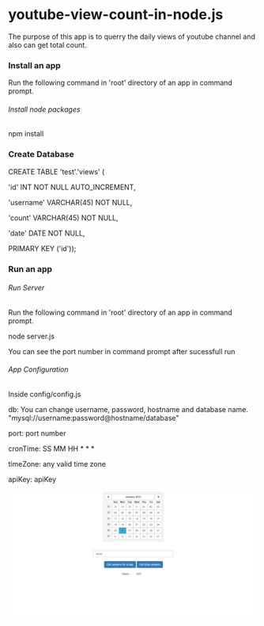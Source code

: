 youtube-view-count-in-node.js
========================

The purpose of this app is to querry the daily views of youtube channel and also can get total count.

### Install an app

Run the following command in 'root' directory of an app in command prompt.

###### *Install node packages*

npm install

### Create Database

CREATE TABLE 'test'.'views' (

  'id' INT NOT NULL AUTO_INCREMENT,

  'username' VARCHAR(45) NOT NULL,

  'count' VARCHAR(45) NOT NULL,

  'date' DATE NOT NULL,

  PRIMARY KEY ('id'));

### Run an app

###### *Run Server*

Run the following command in 'root' directory of an app in command prompt.

node server.js

You can see the port number in command prompt after sucessfull run

###### *App Configuration*

Inside config/config.js

db: You can change username, password, hostname and database name. "mysql://username:password@hostname/database"

port: port number

cronTime: SS MM HH * * *

timeZone: any valid time zone

apiKey: apiKey

![Screenshot](./screenshot.PNG?raw=true )


